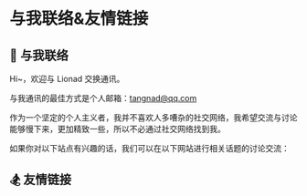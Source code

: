 # 与我联络&友情链接

## <spark>💌 与我联络</spark>

Hi~，欢迎与 Lionad 交换通讯。

与我通讯的最佳方式是个人邮箱：tangnad@qq.com

作为一个坚定的个人主义者，我并不喜欢人多嘈杂的社交网络，我希望交流与讨论能够慢下来，更加精致一些，所以不必通过社交网络找到我。

如果你对以下站点有兴趣的话，我们可以在以下网站进行相关话题的讨论交流：

<Background-Netease>
  <FriendLink
    img="https://cdn.jsdelivr.net/gh/Lionad-Morotar/blog-cdn/image/icons/netease.jpg"
    src="https://music.163.com/#/user/home?id=64236446"
    name="网易云音药"
    achieve="云音药有保留一些我的吉他翻弹音频，和旧战场信息 🥃"
    :nofollow="true"
    :hoverTrigger="true"
  />
</Background-Netease>

<Background-Douban>
  <FriendLink
    img="https://cdn.jsdelivr.net/gh/Lionad-Morotar/blog-cdn/image/icons/douban.jpg"
    src="https://www.douban.com/people/lionad/"
    name="豆瓣"
    achieve="如果你也喜爱影音书籍的话，在豆瓣可以看到我的最新动态 📕"
    :nofollow="true"
    :hoverTrigger="true"
  />
</Background-Douban>

<FriendLink
  img="https://cdn.jsdelivr.net/gh/Lionad-Morotar/blog-cdn/image/icons/bilibili.gif"
  src="https://space.bilibili.com/6626299"
  name="哔哩哔哩"
  achieve="B站即将成为我在网络中潜水的主要活动区域 ☀"
  :nofollow="true"
/>

<FriendLink
  img="https://cdn.jsdelivr.net/gh/Lionad-Morotar/blog-cdn/image/icons/github.svg"
  src="https://github.com/Lionad-Morotar"
  name="Github"
  achieve="Github 存有本博客的源码及其它一些也许意思的东西 💻"
  :nofollow="true"
/>

<FriendLink
  img="https://cdn.jsdelivr.net/gh/Lionad-Morotar/blog-cdn/image/icons/juejin.svg"
  src="https://juejin.im/user/5b209f666fb9a01e66165c5a"
  name="掘金"
  achieve="我在掘金上传一些关于我的代码生活、代码观的文章或是动态 💻"
  :nofollow="true"
/>

## <spark>🏂 友情链接</spark>

<FriendLink
  img="https://cdn.jsdelivr.net/gh/Lionad-Morotar/blog-cdn/image/friends/Cheese.jpg"
  src="https://vensing.com/"
  name="Cheese"
  achieve="有梦想，也有忧伤和理想 🌻"
/>

<FriendLink
  img="https://cdn.jsdelivr.net/gh/Lionad-Morotar/blog-cdn/image/friends/Raptazure.png"
  src="https://raptazure.github.io"
  name="Raptazure"
  achieve="在个人网站里记日记的少女 (大雾 🎉"
/>

<FriendLink
  img="https://cdn.jsdelivr.net/gh/Lionad-Morotar/blog-cdn/image/friends/Roki.jpg"
  src="https://blog.weekii.cn/"
  name="Roki's Blog"
  achieve="Roki 玩塔科夫玩到半夜三点 🕒"
/>

<FriendLink
  img="https://cdn.jsdelivr.net/gh/Lionad-Morotar/blog-cdn/image/friends/Deeruby.jpg"
  src="https://deeruby.com"
  name="Deeruby"
  achieve="易骏的博客 🍺"
/>

<FriendLink
  img="https://cdn.jsdelivr.net/gh/Lionad-Morotar/blog-cdn/image/friends/Wrath.png"
  src="https://wrath.cc"
  name="Wrath"
  achieve="有一部漂亮的索尼手机 📱"
/>

<FriendLink
  img="https://cdn.jsdelivr.net/gh/Lionad-Morotar/blog-cdn/image/friends/Renwangyu.jpg"
  src="https://blog.renwangyu.com/"
  name="Renwangyu"
  achieve="保持童心的80后程序猿大叔 😀"
/>

<FriendLink
  img="https://cdn.jsdelivr.net/gh/Lionad-Morotar/blog-cdn/image/friends/Kicoe.jpg"
  src="https://www.kicoe.com/"
  name="Kicoe"
  achieve="和 Roki 一样在学习 go 语言的老弟 🌐"
/>
